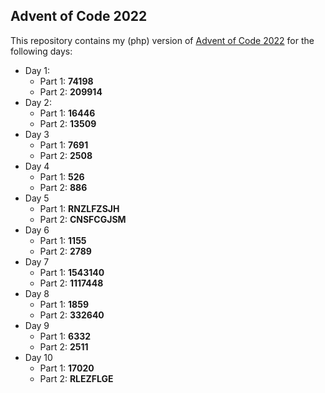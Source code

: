 ## Advent of Code 2022

This repository contains my (php) version of [Advent of Code 2022](https://adventofcode.com/) for the following days:

- Day 1: 
  - Part 1: __74198__
  - Part 2: __209914__
- Day 2:
  - Part 1: __16446__
  - Part 2: __13509__
- Day 3
  - Part 1: __7691__
  - Part 2: __2508__
- Day 4
  - Part 1: __526__
  - Part 2: __886__
- Day 5
  - Part 1: __RNZLFZSJH__
  - Part 2: __CNSFCGJSM__
- Day 6
  - Part 1: __1155__
  - Part 2: __2789__
- Day 7
  - Part 1: __1543140__
  - Part 2: __1117448__ 
- Day 8
  - Part 1: __1859__
  - Part 2: __332640__  
- Day 9
  - Part 1: __6332__
  - Part 2: __2511__
- Day 10
  - Part 1: __17020__
  - Part 2: __RLEZFLGE__